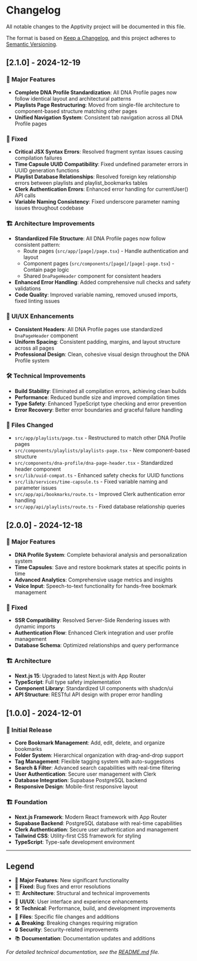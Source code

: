 # Changelog

All notable changes to the Apptivity project will be documented in this file.

The format is based on [Keep a Changelog](https://keepachangelog.com/en/1.0.0/),
and this project adheres to [Semantic Versioning](https://semver.org/spec/v2.0.0.html).

## [2.1.0] - 2024-12-19

### 🎯 Major Features
- **Complete DNA Profile Standardization**: All DNA Profile pages now follow identical layout and architectural patterns
- **Playlists Page Restructuring**: Moved from single-file architecture to component-based structure matching other pages
- **Unified Navigation System**: Consistent tab navigation across all DNA Profile pages

### 🔧 Fixed
- **Critical JSX Syntax Errors**: Resolved fragment syntax issues causing compilation failures
- **Time Capsule UUID Compatibility**: Fixed undefined parameter errors in UUID generation functions
- **Playlist Database Relationships**: Resolved foreign key relationship errors between playlists and playlist_bookmarks tables
- **Clerk Authentication Errors**: Enhanced error handling for currentUser() API calls
- **Variable Naming Consistency**: Fixed underscore parameter naming issues throughout codebase

### 🏗️ Architecture Improvements
- **Standardized File Structure**: All DNA Profile pages now follow consistent pattern:
  - Route pages (`src/app/[page]/page.tsx`) - Handle authentication and layout
  - Component pages (`src/components/[page]/[page]-page.tsx`) - Contain page logic
  - Shared `DnaPageHeader` component for consistent headers
- **Enhanced Error Handling**: Added comprehensive null checks and safety validations
- **Code Quality**: Improved variable naming, removed unused imports, fixed linting issues

### 🎨 UI/UX Enhancements
- **Consistent Headers**: All DNA Profile pages use standardized `DnaPageHeader` component
- **Uniform Spacing**: Consistent padding, margins, and layout structure across all pages
- **Professional Design**: Clean, cohesive visual design throughout the DNA Profile system

### 🛠️ Technical Improvements
- **Build Stability**: Eliminated all compilation errors, achieving clean builds
- **Performance**: Reduced bundle size and improved compilation times
- **Type Safety**: Enhanced TypeScript type checking and error prevention
- **Error Recovery**: Better error boundaries and graceful failure handling

### 📁 Files Changed
- `src/app/playlists/page.tsx` - Restructured to match other DNA Profile pages
- `src/components/playlists/playlists-page.tsx` - New component-based structure
- `src/components/dna-profile/dna-page-header.tsx` - Standardized header component
- `src/lib/uuid-compat.ts` - Enhanced safety checks for UUID functions
- `src/lib/services/time-capsule.ts` - Fixed variable naming and parameter issues
- `src/app/api/bookmarks/route.ts` - Improved Clerk authentication error handling
- `src/app/api/playlists/route.ts` - Fixed database relationship queries

## [2.0.0] - 2024-12-18

### 🎯 Major Features
- **DNA Profile System**: Complete behavioral analysis and personalization system
- **Time Capsules**: Save and restore bookmark states at specific points in time
- **Advanced Analytics**: Comprehensive usage metrics and insights
- **Voice Input**: Speech-to-text functionality for hands-free bookmark management

### 🔧 Fixed
- **SSR Compatibility**: Resolved Server-Side Rendering issues with dynamic imports
- **Authentication Flow**: Enhanced Clerk integration and user profile management
- **Database Schema**: Optimized relationships and query performance

### 🏗️ Architecture
- **Next.js 15**: Upgraded to latest Next.js with App Router
- **TypeScript**: Full type safety implementation
- **Component Library**: Standardized UI components with shadcn/ui
- **API Structure**: RESTful API design with proper error handling

## [1.0.0] - 2024-12-01

### 🎯 Initial Release
- **Core Bookmark Management**: Add, edit, delete, and organize bookmarks
- **Folder System**: Hierarchical organization with drag-and-drop support
- **Tag Management**: Flexible tagging system with auto-suggestions
- **Search & Filter**: Advanced search capabilities with real-time filtering
- **User Authentication**: Secure user management with Clerk
- **Database Integration**: Supabase PostgreSQL backend
- **Responsive Design**: Mobile-first responsive layout

### 🏗️ Foundation
- **Next.js Framework**: Modern React framework with App Router
- **Supabase Backend**: PostgreSQL database with real-time capabilities
- **Clerk Authentication**: Secure user authentication and management
- **Tailwind CSS**: Utility-first CSS framework for styling
- **TypeScript**: Type-safe development environment

---

## Legend

- 🎯 **Major Features**: New significant functionality
- 🔧 **Fixed**: Bug fixes and error resolutions
- 🏗️ **Architecture**: Structural and technical improvements
- 🎨 **UI/UX**: User interface and experience enhancements
- 🛠️ **Technical**: Performance, build, and development improvements
- 📁 **Files**: Specific file changes and additions
- ⚠️ **Breaking**: Breaking changes requiring migration
- 🔒 **Security**: Security-related improvements
- 📚 **Documentation**: Documentation updates and additions

*For detailed technical documentation, see the [README.md](README.md) file.* 
